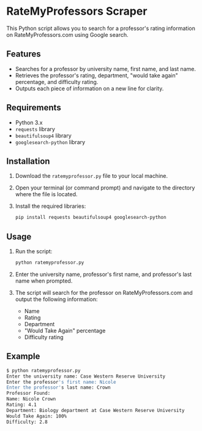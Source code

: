 # RateMyProfessors Scraper

This Python script allows you to search for a professor's rating information on RateMyProfessors.com using Google search.

## Features

- Searches for a professor by university name, first name, and last name.
- Retrieves the professor's rating, department, "would take again" percentage, and difficulty rating.
- Outputs each piece of information on a new line for clarity.

## Requirements

- Python 3.x
- `requests` library
- `beautifulsoup4` library
- `googlesearch-python` library

## Installation

1. Download the `ratemyprofessor.py` file to your local machine.

2. Open your terminal (or command prompt) and navigate to the directory where the file is located.

3. Install the required libraries:
    ```sh
    pip install requests beautifulsoup4 googlesearch-python
    ```

## Usage

1. Run the script:
    ```sh
    python ratemyprofessor.py
    ```

2. Enter the university name, professor's first name, and professor's last name when prompted.

3. The script will search for the professor on RateMyProfessors.com and output the following information:
    - Name
    - Rating
    - Department
    - "Would Take Again" percentage
    - Difficulty rating

## Example

```sh
$ python ratemyprofessor.py
Enter the university name: Case Western Reserve University
Enter the professor's first name: Nicole
Enter the professor's last name: Crown
Professor Found:
Name: Nicole Crown
Rating: 4.1
Department: Biology department at Case Western Reserve University
Would Take Again: 100%
Difficulty: 2.8
